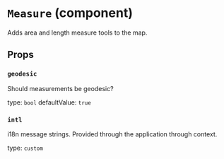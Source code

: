 `Measure` (component)
=====================

Adds area and length measure tools to the map.

Props
-----

### `geodesic`

Should measurements be geodesic?

type: `bool`
defaultValue: `true`


### `intl`

i18n message strings. Provided through the application through context.

type: `custom`

